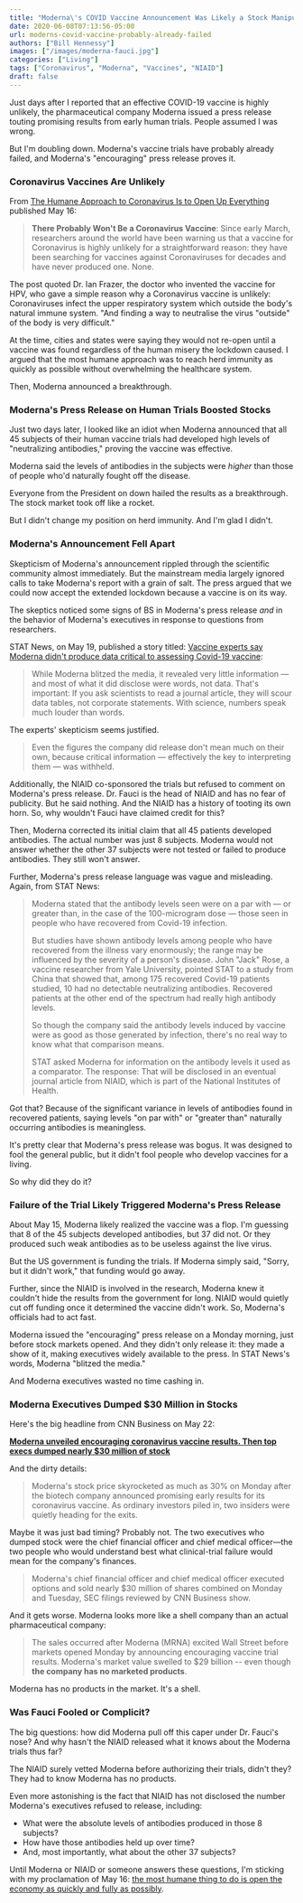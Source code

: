 ```yaml
---
title: "Moderna\'s COVID Vaccine Announcement Was Likely a Stock Manipulation Scheme"
date: 2020-06-08T07:13:56-05:00
url: moderns-covid-vaccine-probably-already-failed
authors: ["Bill Hennessy"]
images: ["/images/moderna-fauci.jpg"]
categories: ["Living"]
tags: ["Coronavirus", "Moderna", "Vaccines", "NIAID"]
draft: false
---
```


Just days after I reported that an effective COVID-19 vaccine is highly unlikely, the pharmaceutical company Moderna issued a press release touting promising results from early human trials. People assumed I was wrong. 

But I'm doubling down. Moderna's vaccine trials have probably already failed, and Moderna's "encouraging" press release proves it. 

### Coronavirus Vaccines Are Unlikely

From [The Humane Approach to Coronavirus Is to Open Up Everything](https://hennessysview.com/the-humane-approach-to-coronavirus-open-up-everything/) published May 16:

> **There Probably Won't Be a Coronavirus Vaccine**: Since early March, researchers around the world have been warning us that a vaccine for Coronavirus is highly unlikely for a straightforward reason: they have been searching for vaccines against Coronaviruses for decades and have never produced one. None.

The post quoted Dr. Ian Frazer, the doctor who invented the vaccine for HPV, who gave a simple reason why a Coronavirus vaccine is unlikely: Coronaviruses infect the upper respiratory system which outside the body's natural immune system. "And finding a way to neutralise the virus "outside" of the body is very difficult."

At the time, cities and states were saying they would not re-open until a vaccine was found regardless of the human misery the lockdown caused. I argued that the most humane approach was to reach herd immunity as quickly as possible without overwhelming the healthcare system. 

Then, Moderna announced a breakthrough.

### Moderna's Press Release on Human Trials Boosted Stocks

Just two days later, I looked like an idiot when Moderna announced that all 45 subjects of their human vaccine trials had developed high levels of "neutralizing antibodies," proving the vaccine was effective.

Moderna said the levels of antibodies in the subjects were *higher* than those of people who'd naturally fought off the disease. 

Everyone from the President on down hailed the results as a breakthrough. The stock market took off like a rocket. 

But I didn't change my position on herd immunity. And I'm glad I didn't.

### Moderna's Announcement Fell Apart

Skepticism of Moderna's announcement rippled through the scientific community almost immediately. But the mainstream media largely ignored calls to take Moderna's report with a grain of salt. The press argued that we could now accept the extended lockdown because a vaccine is on its way. 

The skeptics noticed some signs of BS in Moderna's press release *and* in the behavior of Moderna's executives in response to questions from researchers. 

STAT News, on May 19, published a story titled: [Vaccine experts say Moderna didn't produce data critical to assessing Covid-19 vaccine](https://www.statnews.com/2020/05/19/vaccine-experts-say-moderna-didnt-produce-data-critical-to-assessing-covid-19-vaccine/):

> While Moderna blitzed the media, it revealed very little information — and most of what it did disclose were words, not data. That's important: If you ask scientists to read a journal article, they will scour data tables, not corporate statements. With science, numbers speak much louder than words.

The experts' skepticism seems justified. 

> Even the figures the company did release don't mean much on their own, because critical information — effectively the key to interpreting them — was withheld.

Additionally, the NIAID co-sponsored the trials but refused to comment on Moderna's press release. Dr. Fauci is the head of NIAID and has no fear of publicity. But he said nothing. And the NIAID has a history of tooting its own horn. So, why wouldn't Fauci have claimed credit for this?

Then, Moderna corrected its initial claim that all 45 patients developed antibodies. The actual number was just 8 subjects. Moderna would not answer whether the other 37 subjects were not tested or failed to produce antibodies. They still won't answer.

Further, Moderna's press release language was vague and misleading. Again, from STAT News:

> Moderna stated that the antibody levels seen were on a par with — or greater than, in the case of the 100-microgram dose — those seen in people who have recovered from Covid-19 infection.
> 
> But studies have shown antibody levels among people who have recovered from the illness vary enormously; the range may be influenced by the severity of a person's disease. John "Jack" Rose, a vaccine researcher from Yale University, pointed STAT to a study from China that showed that, among 175 recovered Covid-19 patients studied, 10 had no detectable neutralizing antibodies. Recovered patients at the other end of the spectrum had really high antibody levels.
>
> So though the company said the antibody levels induced by vaccine were as good as those generated by infection, there's no real way to know what that comparison means.
>
> STAT asked Moderna for information on the antibody levels it used as a comparator. The response: That will be disclosed in an eventual journal article from NIAID, which is part of the National Institutes of Health.

Got that? Because of the significant variance in levels of antibodies found in recovered patients, saying levels "on par with" or "greater than" naturally occurring antibodies is meaningless.

It's pretty clear that Moderna's press release was bogus. It was designed to fool the general public, but it didn't fool people who develop vaccines for a living. 

So why did they do it?

### Failure of the Trial Likely Triggered Moderna's Press Release 

About May 15, Moderna likely realized the vaccine was a flop. I'm guessing that 8 of the 45 subjects developed antibodies, but 37 did not. Or they produced such weak antibodies as to be useless against the live virus.

But the US government is funding the trials. If Moderna simply said, "Sorry, but it didn't work," that funding would go away. 

Further, since the NIAID is involved in the research, Moderna knew it couldn't hide the results from the government for long. NIAID would quietly cut off funding once it determined the vaccine didn't work. So, Moderna's officials had to act fast. 

Moderna issued the "encouraging" press release on a Monday morning, just before stock markets opened. And they didn't only release it: they made a show of it, making executives widely available to the press. In STAT News's words, Moderna "blitzed the media." 

And Moderna executives wasted no time cashing in.

### Moderna Executives Dumped $30 Million in Stocks

Here's the big headline from CNN Business on May 22:

[**Moderna unveiled encouraging coronavirus vaccine results. Then top execs dumped nearly $30 million of stock**](https://www.cnn.com/2020/05/22/investing/moderna-coronavirus-vaccine-stock-sales/index.html)

And the dirty details:

> Moderna's stock price skyrocketed as much as 30% on Monday after the biotech company announced promising early results for its coronavirus vaccine. As ordinary investors piled in, two insiders were quietly heading for the exits.

Maybe it was just bad timing? Probably not. The two executives who dumped stock were the chief financial officer and chief medical officer—the two people who would understand best what clinical-trial failure would mean for the company's finances. 

> Moderna's chief financial officer and chief medical officer executed options and sold nearly $30 million of shares combined on Monday and Tuesday, SEC filings reviewed by CNN Business show.

And it gets worse. Moderna looks more like a shell company than an actual pharmaceutical company:

> The sales occurred after Moderna (MRNA) excited Wall Street before markets opened Monday by announcing encouraging vaccine trial results. Moderna's market value swelled to $29 billion -- even though **the company has no marketed products**.

Moderna has no products in the market. It's a shell. 

### Was Fauci Fooled or Complicit?

The big questions: how did Moderna pull off this caper under Dr. Fauci's nose? And why hasn't the NIAID released what it knows about the Moderna trials thus far?

The NIAID surely vetted Moderna before authorizing their trials, didn't they? They had to know Moderna has no products. 

Even more astonishing is the fact that NIAID has not disclosed the number Moderna's executives refused to release, including:

* What were the absolute levels of antibodies produced in those 8 subjects?
* How have those antibodies held up over time?
* And, most importantly, what about the other 37 subjects? 

Until Moderna or NIAID or someone answers these questions, I'm sticking with my proclamation of May 16: [the most humane thing to do is open the economy as quickly and fully as possibly](https://hennessysview.com/the-humane-approach-to-coronavirus-open-up-everything/).

